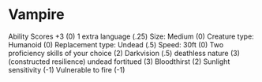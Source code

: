 # Vampire

Ability Scores +3 (0)
1 extra language (.25)
Size: Medium (0)
Creature type: Humanoid (0)
Replacement type: Undead (.5)
Speed: 30ft (0)
Two proficiency skills of your choice (2)
Darkvision (.5)
deathless nature (3) (constructed resilience)
undead fortitued (3)
Bloodthirst (2)
Sunlight sensitivity (-1)
Vulnerable to fire (-1)

